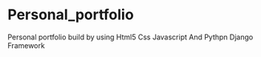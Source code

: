 # Personal_portfolio
Personal portfolio build by using Html5 Css Javascript And Pythpn Django Framework
